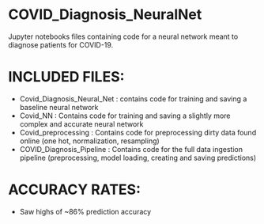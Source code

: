 # COVID_Diagnosis_NeuralNet

Jupyter notebooks files containing code for a neural network meant to diagnose patients for COVID-19.

# INCLUDED FILES:
  - Covid_Diagnosis_Neural_Net : contains code for training and saving a baseline neural network
  - Covid_NN : Contains code for training and saving a slightly more complex and accurate neural network
  - Covid_preprocessing : Contains code for preprocessing dirty data found online (one hot, normalization, resampling)
  - COVID_Diagnosis_Pipeline : Contains code for the full data ingestion pipeline (preprocessing, model loading, creating and saving predictions)

# ACCURACY RATES:
  - Saw highs of ~86% prediction accuracy
